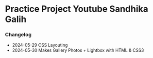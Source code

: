# Practice Project Youtube Sandhika Galih

### Changelog
- 2024-05-29 CSS Layouting
- 2024-05-30 Makes Gallery Photos + Lightbox with HTML & CSS3